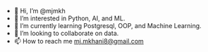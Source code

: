 - 👋 Hi, I’m @mjmkh
- 👀 I’m interested in Python, AI, and ML.
- 🌱 I’m currently learning Postgresql, OOP, and Machine Learning.
- 💞️ I’m looking to collaborate on data.
- 📫 How to reach me mj.mkhani8@gmail.com

<!---
mjmkh/mjmkh is a ✨ special ✨ repository because its `README.md` (this file) appears on your GitHub profile.
You can click the Preview link to take a look at your changes.
--->
